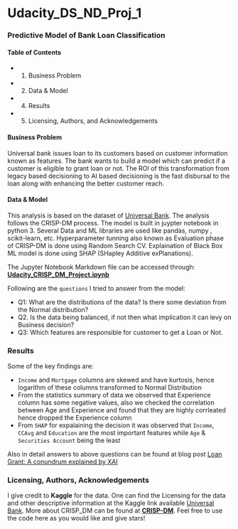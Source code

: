 # Udacity_DS_ND_Proj_1
### Predictive Model of Bank Loan Classification

#### Table of Contents
- 1. Business Problem
- 2. Data & Model
- 4. Results
- 5. Licensing, Authors, and Acknowledgements

#### Business Problem

Universal bank issues loan to its customers based on customer information known as features.
The bank wants to build a model which can predict if a customer is eligible to grant loan or not. The ROI of this transformation from legacy based decisioning to AI based decisioning is the fast disbursal to the loan along with enhancing the better customer reach.

#### Data & Model 
This analysis is based on the dataset of [Universal Bank](https://www.kaggle.com/sriharipramod/bank-loan-classification). 
The analysis follows the CRISP-DM process.
The model is built in juypter notebook in python 3. Several Data and ML libraries are used like pandas, numpy , scikit-learn, etc. 
Hyperparameter tunning also known as Evaluation phase of CRISP-DM is done using Random Search CV.
Explaination of Black Box ML model is done using SHAP (SHapley Additive exPlanations).

The Jupyter Notebook Markdown file can be accessed through: [**Udacity_CRISP_DM_Project.ipynb**](https://github.com/akshitagupta23/Udacity_DS_ND_Proj_1/blob/main/Udacity_CRISP_DM_Project.ipynb)

Following are the `questions` I tried to answer from the model:

- Q1: What are the distributions of the data? Is there some deviation from the Normal distribution?
- Q2. Is the data being balanced, if not then what implication it can levy on Business decision?
- Q3: Which features are responsible for customer to get a Loan or Not.

### Results
Some of the key findings are:
- `Income` and `Mortgage` columns are skewed and have kurtosis, hence logarithm of these columns transformed to Normal Distribution 
- From the statistics summary of data we observed that Experience column has some negative values, also we checked the correlation between Age and Experience and found that they are highly corrleated hence dropped the Experience column
- From `SHAP` for expalaining the decision it was observed that `Income`, `CCAvg` and `Education` are the most important features while `Age` & `Securities Account` being the least

Also in detail answers to above questions can be found at blog post [Loan Grant: A conundrum explained by XAI](https://medium.com/@akshi.gupta23/loan-grant-a-conundrum-explained-by-xai-e476d11e640e)


### Licensing, Authors, Acknowledgements
I give credit to **Kaggle** for the data. One can find the Licensing for the data and other descriptive information at the Kaggle link available [Universal Bank](https://www.kaggle.com/sriharipramod/bank-loan-classification). More about CRISP_DM can be found at [**CRISP-DM**](https://www.sv-europe.com/crisp-dm-methodology/).
Feel free to use the code here as you would like and give stars!

